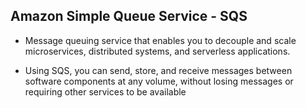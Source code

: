 ## Amazon Simple Queue Service - SQS

- Message queuing service that enables you to decouple and scale microservices, distributed systems, and serverless applications.

- Using SQS, you can send, store, and receive messages between software components at any volume, without losing messages or requiring other services to be available
